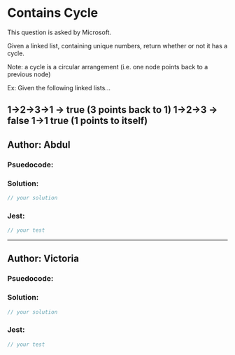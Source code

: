 # Contains Cycle

This question is asked by Microsoft. 

Given a linked list, containing unique numbers, return whether or not it has a cycle.

Note: a cycle is a circular arrangement (i.e. one node points back to a previous node)

Ex: Given the following linked lists...

1->2->3->1 -> true (3 points back to 1)
1->2->3 -> false
1->1 true (1 points to itself)
---

## Author: Abdul

### Psuedocode:


### Solution:

```js
// your solution
```

### Jest:

```js
// your test
```

---
## Author: Victoria

### Psuedocode:

### Solution:

```js
// your solution
```

### Jest:

```js
// your test
```